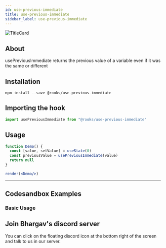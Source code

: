 ```yaml
---
id: use-previous-immediate
title: use-previous-immediate
sidebar_label: use-previous-immediate
---
```



![TitleCard](https://raw.githubusercontent.com/imbhargav5/rooks/HEAD/packages/previous-immediate/title-card.svg)

    

## About

usePreviousImmediate returns the previous value of a variable even if it was the same or different

[//]: # "Main"

## Installation

    npm install --save @rooks/use-previous-immediate

## Importing the hook

```javascript
import usePreviousImmediate from "@rooks/use-previous-immediate"
```

## Usage

```jsx
function Demo() {
  const [value, setValue] = useState(0)
  const previousValue = usePreviousImmediate(value) 
  return null
}

render(<Demo/>)
```


---

## Codesandbox Examples

### Basic Usage    



## Join Bhargav's discord server
You can click on the floating discord icon at the bottom right of the screen and talk to us in our server.

    